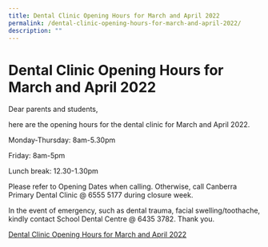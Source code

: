 ```yaml
---
title: Dental Clinic Opening Hours for March and April 2022
permalink: /dental-clinic-opening-hours-for-march-and-april-2022/
description: ""
---
```

# **Dental Clinic Opening Hours for March and April 2022**

Dear parents and students,

here are the opening hours for the dental clinic for March and April 2022.

Monday-Thursday: 8am-5.30pm

Friday: 8am-5pm

Lunch break: 12.30-1.30pm

Please refer to Opening Dates when calling. Otherwise, call Canberra Primary Dental Clinic @ 6555 5177 during closure week.

In the event of emergency, such as dental trauma, facial swelling/toothache, kindly contact School Dental Centre @ 6435 3782. Thank you.

[Dental Clinic Opening Hours for March and April 2022](/files/Dental-Clinic-Opening-Hours-for-March-and-April-2022.pdf)